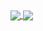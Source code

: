 <a href="https://github.com/cadenlyya/github-readme-stats">
  <img align="center" src="https://github-readme-stats.vercel.app/api?username=cadenlyy" />
</a>
<a href="https://github.com/cadenlyy/convoychat">
  <img align="center" src="https://github-readme-stats.vercel.app/api/top-langs?username=cadenlyy&layout=compact&langs_count=8&card_width=320" />
</a>
